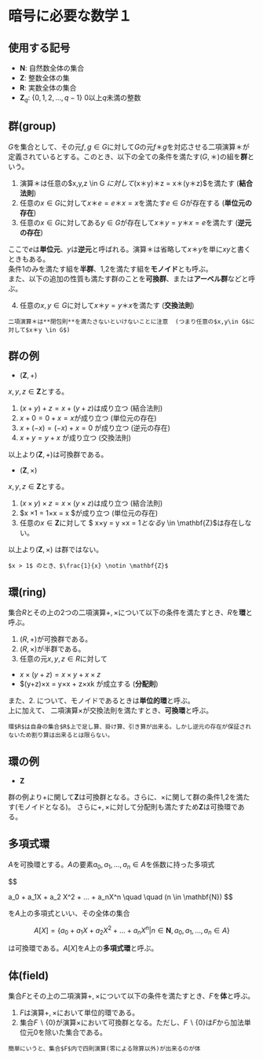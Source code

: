 # 暗号に必要な数学１
## 使用する記号
- $\mathbf{N}$: 自然数全体の集合 
- $\mathbf{Z}$: 整数全体の集
- $\mathbf{R}$: 実数全体の集合
- $\mathbf{Z}_q$: $\{0,1,2,...,q-1\}$ $0$以上$q$未満の整数
## 群(group)
$G$を集合として、その元$f,g \in G$に対して$G$の元$f＊g$を対応させる二項演算＊が定義されているとする。このとき、以下の全ての条件を満たす($G,＊$)の組を**群**という。

1. 演算＊は任意の$x,y,z \in G $に対して$(x＊y)＊z = x＊(y＊z)$を満たす (**結合法則**)
2. 任意の$x\in G$に対して$x＊e = e＊x = x$を満たす$e \in G$が存在する (**単位元の存在**)
3. 任意の$x \in G$に対してある$y\in G$が存在して$x＊y=y＊x=e$を満たす (**逆元の存在**)

ここで$e$は**単位元**、$y$は**逆元**と呼ばれる。演算＊は省略して$x＊y$を単に$xy$と書くときもある。  
条件1のみを満たす組を**半群**、1,2を満たす組を**モノイド**とも呼ぶ。  
また、以下の追加の性質も満たす群のことを**可換群**、または**アーベル群**などと呼ぶ。

4. 任意の$x,y \in G$に対して$x＊y=y＊x$を満たす (**交換法則**)

```{note}
二項演算＊は**閉包則**を満たさないといけないことに注意  (つまり任意の$x,y\in G$に対して$x＊y \in G$)
```
## 群の例
  
- $(\mathbf{Z},+)$  

$x,y,z\in \mathbf{Z}$とする。
1. $(x+y)+z = x+(y+z)$は成り立つ (結合法則)
2. $x+0 = 0 + x = x$が成り立つ (単位元の存在)
3. $x + (-x) = (-x) + x = 0$ が成り立つ (逆元の存在)
4. $x+y = y+x$ が成り立つ (交換法則)  

以上より$(\mathbf{Z},+)$は可換群である。

- $(\mathbf{Z},×)$  

$x,y,z\in \mathbf{Z}$とする。
1. $(x×y)×z = x×(y×z)$は成り立つ (結合法則)
2. $x ×1 = 1×x = x $が成り立つ (単位元の存在)
3. 任意の$x \in \mathbf{Z}$に対して $ x×y = y ×x = 1$となる$y \in \mathbf{Z}$は存在しない。

以上より$(\mathbf{Z},×)$  は群ではない。

```{attention}
$x > 1$ のとき、$\frac{1}{x} \notin \mathbf{Z}$
```


## 環(ring)

集合$R$とその上の2つの二項演算$+,×$について以下の条件を満たすとき、$R$を**環**と呼ぶ。

1. $(R,+)$が可換群である。
2. $(R,×)$が半群である。
3. 任意の元$x,y,z\in R$に対して
- $x×(y+z) = x×y+x×z$
- $(y+z)×x = y×x + z×xk 
が成立する (**分配則**)

また、2. について、モノイドであるときは**単位的環**と呼ぶ。  
上に加えて、 二項演算$×$が交換法則を満たすとき、**可換環**と呼ぶ。

```{note}
環$R$は自身の集合$R$上で足し算、掛け算、引き算が出来る。しかし逆元の存在が保証されないため割り算は出来るとは限らない。
```


## 環の例

- $\mathbf{Z}$

群の例より$+$に関して$\mathbf{Z}$は可換群となる。さらに、$×$に関して群の条件1,2を満たす(モノイドとなる)。
さらに$+,×$に対して分配則も満たすため$\mathbf{Z}$は可換環である。

## 多項式環

$A$を可換環とする。$A$の要素$a_0,a_1,...,a_n \in A$を係数に持った多項式

$$

a_0 + a_1X + a_2 X^2 + ... + a_nX^n \quad \quad (n \in \mathbf{N})
$$

を$A$上の多項式といい、その全体の集合

$$
A[X] = \{a_0 + a_1X + a_2 X^2 + ... + a_nX^n | n \in \mathbf{N},a_0,a_1,...,a_n \in A\}
$$

は可換環である。$A[X]$を$A$上の**多項式環**と呼ぶ。

## 体(field)

集合$F$とその上の二項演算$+,×$について以下の条件を満たすとき、$F$を**体**と呼ぶ。

1. $F$は演算$+,×$において単位的環である。
2. 集合$F \backslash \{0\}$が演算$×$において可換群となる。ただし、$F \backslash \{0\}$は$F$から加法単位元$0$を除いた集合である。

```{note}
簡単にいうと、集合$F$内で四則演算(零による除算以外)が出来るのが体
```






